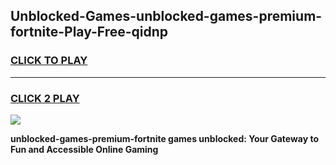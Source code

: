 
## Unblocked-Games-unblocked-games-premium-fortnite-Play-Free-qidnp
<h3>
<a href="https://premium76.site?title=unblocked-games-premium-fortnite&ref=21A">CLICK TO PLAY</a></h3>
<hr>

<h3>
<a href="https://premium76.site?title=unblocked-games-premium-fortnite&ref=21A">CLICK 2 PLAY</a>
  
</h3>

<a href="https://premium76.site?title=unblocked-games-premium-fortnite&ref=21A"><img src="https://clearcache.store/games.png"></a>


**unblocked-games-premium-fortnite games unblocked: Your Gateway to Fun and Accessible Online Gaming**
